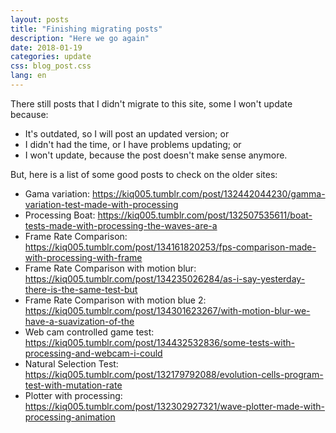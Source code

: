 ```yaml
---
layout: posts
title: "Finishing migrating posts"
description: "Here we go again"
date: 2018-01-19
categories: update
css: blog_post.css
lang: en
---
```


There still posts that I didn't migrate to this site, some I won't update because:
 - It's outdated, so I will post an updated version; or
 - I didn't had the time, or I have problems updating; or
 - I won't update, because the post doesn't make sense anymore.

But, here is a list of some good posts to check on the older sites:<!--break-->

- Gama variation: <https://kiq005.tumblr.com/post/132442044230/gamma-variation-test-made-with-processing>
- Processing Boat: <https://kiq005.tumblr.com/post/132507535611/boat-tests-made-with-processing-the-waves-are-a>
- Frame Rate Comparison: <https://kiq005.tumblr.com/post/134161820253/fps-comparison-made-with-processing-with-frame>
- Frame Rate Comparison with motion blur: <https://kiq005.tumblr.com/post/134235026284/as-i-say-yesterday-there-is-the-same-test-but>
- Frame Rate Comparison with motion blue 2: <https://kiq005.tumblr.com/post/134301623267/with-motion-blur-we-have-a-suavization-of-the>
- Web cam controlled game test: <https://kiq005.tumblr.com/post/134432532836/some-tests-with-processing-and-webcam-i-could>
- Natural Selection Test: <https://kiq005.tumblr.com/post/132179792088/evolution-cells-program-test-with-mutation-rate>
- Plotter with processing: <https://kiq005.tumblr.com/post/132302927321/wave-plotter-made-with-processing-animation>

